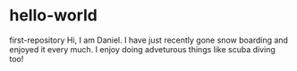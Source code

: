 # hello-world
first-repository
Hi, I am Daniel. 
I have just recently gone snow boarding and enjoyed it every much. 
I enjoy doing adveturous things like scuba diving too!
